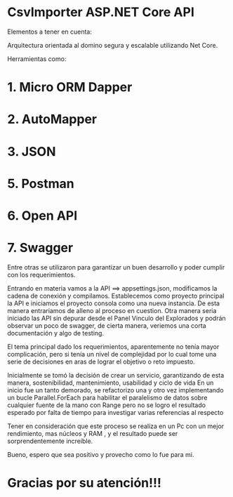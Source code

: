 
# CsvImporter ASP.NET Core API
 
Elementos a tener en cuenta:

Arquitectura orientada al domino segura y escalable utilizando Net Core.

Herramientas como:

# 1.	Micro ORM Dapper
# 2.	AutoMapper
# 3.	JSON
# 5.	Postman
# 6.	Open API
# 7.	Swagger

Entre otras se utilizaron para garantizar un buen desarrollo y poder cumplir con los requerimientos.

Entrando en materia vamos a la API ==> appsettings.json, modificamos la cadena de conexión y compilamos. Establecemos como proyecto principal la API e iniciamos el proyecto consola como una nueva instancia. De esta manera entrariamos de alleno al proceso en cuestion. Otra manera seria iniciado las API sin depurar desde el Panel Vinculo del Explorados y podrán observar un poco de swagger, de cierta manera, veriemos una corta documentación y algo de testing.
 
El tema principal dado los requerimientos, aparentemente no tenía mayor complicación, pero si tenía un nivel de complejidad por lo cual tome una serie de decisiones en aras de lograr el objetivo o reto impuesto.

Inicialmente se tomó la decisión de crear un servicio, garantizando   de esta manera, sostenibilidad, mantenimiento, usabilidad y ciclo de vida
En un inicio fue un tanto demorado, se refactorizo una y otro vez implementando un bucle Parallel.ForEach para habilitar el paralelismo de datos sobre cualquier fuente de la mano con Range pero no se logro el resultado esperado por falta de tiempo para investigar varias referencias al respecto
 
Tener en consideración que este proceso se realiza en un Pc con un mejor rendimiento, mas núcleos y RAM , y el resultado puede ser sorprendentemente increíble.

Bueno, espero que sea positivo y provecho como lo fue para mi. 

# Gracias por su atención!!!
